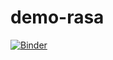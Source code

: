 # demo-rasa

[![Binder](https://mybinder.org/badge_logo.svg)](https://mybinder.org/v2/gh/christinamattoso/demo-rasa/HEAD)
